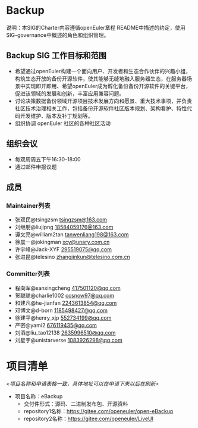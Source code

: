 # Backup

说明：本SIG的Charter内容遵循openEuler章程 README中描述的约定，使用SIG-governance中概述的角色和组织管理。

## Backup SIG 工作目标和范围

- 希望通过openEuler构建一个面向用户、开发者和生态合作伙伴的兴趣小组，构筑生态开放的备份开源软件，使其能够无缝地融入服务器生态，在服务器场景中实现即开即用、希望openEuler成为孵化备份备份开源软件的关键平台，促进该领域的发展和创新，丰富应用兼容问题。
- 讨论决策数据备份领域开源项目技术发展方向和愿景、重大技术事项，并负责社区技术治理相关工作，包括备份开源软件社区版本规划、架构看护、特性代码开发维护、版本及补丁规划等。
- 组织协调 openEuler 社区的各种社区活动

## 组织会议
- 每双周周五下午16:30-18:00
- 通过邮件申报议题

## 成员

### Maintainer列表
- 张双民@tsingzsm     tsingzsm@163.com
- 刘继朋@liujipng    18584059176@163.com
- 谭文亮@william2tan  tanwenliang198@163.com
- 徐晨一@jokingman    xcy@unary.com.cn
- 许宇峰@Jack-XYF     295519075@qq.com
- 张进昆@telesino     zhangjinkun@telesino.com.cn

### Committer列表
- 程向军@sanxingcheng   417501120@qq.com
- 贺聪聪@charlie1002    ccsnow97@qq.com
- 和建凡@he-jianfan     2243613854@qq.com
- 邓博文@d-born         1185498427@qq.com
- 徐建平@henry_xjp      552734199@qq.com
- 严密@yami2            676119435@qq.com
- 刘滔@liu_tao12138     2635996510@qq.com
- 刘星宇@unistarverse   1083926298@qq.com

# 项目清单

*<项目名称和申请表格一致，具体地址可以在申请下来以后在刷新>*

- 项目名称：eBackup
     - 交付件形式：源码、二进制发布包、开源资料
     - repository1名称：https://gitee.com/openeuler/open-eBackup
     - repository2名称：https://gitee.com/openeuler/LiveUI

